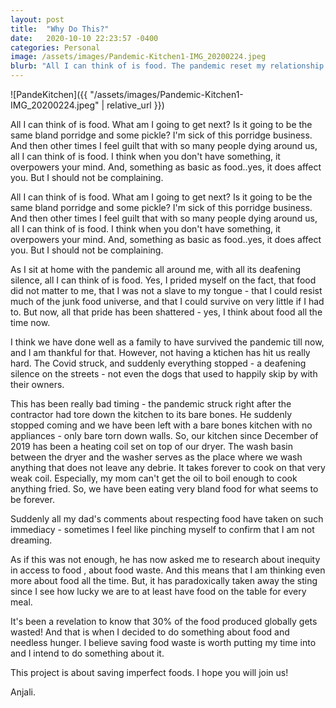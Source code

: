 ```yaml
---
layout: post
title:  "Why Do This?"
date:   2020-10-10 22:23:57 -0400
categories: Personal
image: /assets/images/Pandemic-Kitchen1-IMG_20200224.jpeg
blurb: "All I can think of is food. The pandemic reset my relationship with food..."
---
```


![PandeKitchen]({{ "/assets/images/Pandemic-Kitchen1-IMG_20200224.jpeg" | relative_url }})

All I can think of is food. What am I going to get next? Is it going to be the same bland porridge and some pickle?  I'm sick of this porridge business. And then other times I feel guilt that with so many people dying around us, all I can think of is food. I think when you don't have something, it overpowers your mind. And, something as basic as food..yes, it does affect you. But I should not be complaining.

All I can think of is food. What am I going to get next? Is it going to be the same bland porridge and some pickle?  I'm sick of this porridge business. And then other times I feel guilt that with so many people dying around us, all I can think of is food. I think when you don't have something, it overpowers your mind. And, something as basic as food..yes, it does affect you. But I should not be complaining.

As I sit at home with the pandemic all around me, with all its deafening silence, all I can think of is food. Yes, I prided myself on the fact, that food did not matter to me, that I was not a slave to my tongue - that I could resist much of the junk food universe, and that I could survive on very little if I had to. But now, all that pride has been shattered - yes, I think about food all the time now. 

I think we have done well as a family to have survived the pandemic till now, and I am thankful for that. However, not having a ktichen has hit us really hard.
The Covid struck, and suddenly everything stopped - a deafening silence on the streets - not even the dogs that used to happily skip by with their owners. 

This has been really bad timing - the pandemic struck right after the contractor had tore down the kitchen to its bare bones. He suddenly stopped coming and we have been left with a bare bones kitchen with no appliances - only bare torn down walls. 
So, our kitchen since December of 2019 has been a heating coil set on top of our dryer. The wash basin between the dryer and the washer serves as the place where we wash anything that does not leave any debrie. It takes forever to cook on that very weak coil. Especially, my mom can't get the oil to boil enough to cook anything fried. So, we have been eating very bland food for what seems to be forever.

Suddenly all my dad's comments about respecting food have taken on such immediacy - sometimes I feel like pinching myself to confirm that I am not dreaming.

As if this was not enough, he has now asked me to research about inequity in access to food , about food waste. And this means that I am thinking even more about food all the time. But, it has paradoxically taken away the sting since I see how lucky we are to at least have food on the table for every meal.

It's been a revelation to know that 30% of the food produced globally gets wasted! And that is when I decided to do something about food and needless hunger. I believe saving food waste is worth putting my time into and I intend to do something about it.

This project is about saving imperfect foods.  I hope you will join us! 

Anjali.
